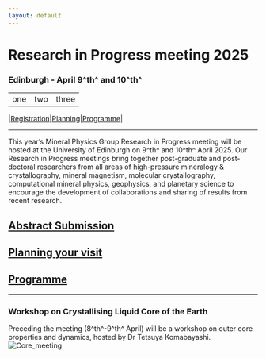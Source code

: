 ```yaml
---
layout: default
---
```

# Research in Progress meeting 2025
### Edinburgh - April 9^th^ and 10^th^

|         |           |  |
|-------------|----------------|------|
|        one       |    two              |  three      |



|[Registration](./RiP_2025-abstracts.html)|[Planning](./RiP_2025-planning.html)|[Programme](./RiP_2025-programme.html)|
* * *

This year’s Mineral Physics Group Research in Progress meeting will be hosted at the University of Edinburgh on 9^th^ and 10^th^ April 2025. Our Research in Progress meetings bring together post-graduate and post-doctoral researchers from all areas of high-pressure mineralogy & crystallography, mineral magnetism, molecular crystallography, computational mineral physics, geophysics, and planetary science to encourage the development of collaborations and sharing of results from recent research.

## [Abstract Submission](./RiP_2025-abstracts.html)

## [Planning your visit](./RiP_2025-planning.html)

## [Programme](./RiP_2025-programme.html)



* * *


### Workshop on Crystallising Liquid Core of the Earth
Preceding the meeting (8^th^-9^th^ April) will be a workshop on outer core properties and dynamics, hosted by Dr Tetsuya Komabayashi.
![Core_meeting](https://MinPhys.github.io/assets/img/Core%20workshop%20flyer%20new.jpg)
